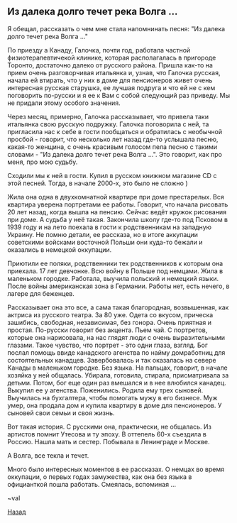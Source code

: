 ## Из далека долго течет река Волга ...

Я обещал, рассказать о чем мне стала напомнинать песня: "Из далека долго течет река Волга ..."

По приезду а Канаду, Галочка, почти год, работала частной физиотерапевтичекой клинике, которая располагалась в пригороде Торонто, достаточно далеко от русского района. Пришла как-то на прием очень разговорчивая итальянка и, узнав, что Галочка русская, начала ей втирать, что у них в доме для пенсионеров живет очень интересная русская старушка, ее лучшая подруга и что ей не с кем поговорить по-русски и я ее к Вам с собой следующий раз приведу. Мы не придали этому особого значения.

Через месяц, примерно, Галочка рассказывает, что привела таки итальянка свою русскую подружку. Галочка поговорила с ней, та пригласила нас к себе в гости пообщаться и обратилась с необычной просбой - говорит, что несколько лет назад где-то услышала песню, какая-то женщина, с очень красивым голосом пела песню с такими словами - "Из далека долго течет река Волга ...". Это говорит, как про меня, про мою судьбу.

Сходили мы к ней в гости. Купил в русском книжном магазине  CD с этой песней. Тогда, в начале 2000-х, это было не сложно )

Жила она одна в двухкомнатной квартире при доме престарелых. Вся квартира уверена портретами ее работы. Говорит, что начала рисовать 20 лет назад, когда вышла на пенсию. Сейчас ведёт кружок рисования при доме. А судьба у неё такая. Закончила школу где-то под Псковом в 1939 году и на лето поехала в гости к родственникам на западную Украину. Не помню детали, ее рассказа, но в итоге аккупации советскими войсками восточной Польши они куда-то бежали и оказались в немецкой оккупации.

Приютили ее поляки, родственники тех родственников к которым она приехала. 17 лет девчонке. Всю войну в Польше под немцами. Жила в маленьком городке. Работала, выучила польский и немецкий языки. После войны американская зона в Германии. Работы нет, есть нечего, в лагере для беженцев.

Рассказывает она это все, а сама такая благородная, возвышенная, как актриса из русского театра. За 80 уже. Одета со вкусом, прическа зашибись, свободная, независимая, без гонора. Очень приятная и простая. По-русски говорит без акцента. Пьем чай. С портретов, которые она нарисовала, на нас глядят люди с очень выразительными глазами. Такое чувство, что портрет - это одни глаза, взгляд.
Бог послал помощь ввиде канадского агенства по найму домработниц для состоятельных канадцев. Завербовалась и так оказалась на севере Канады в маленьком городке. Без языка. На пальцах, говорит, в начале хозяйка у ней общалась. Убирала, готовила, стирала, присматривала за детьми. Потом, бог еще один раз вмешался и в нее влюбился канадец. Выкупил ее у агенства. Поженились. Родила ему трех сыновей. Выучилась на бухгалтера, чтобы помогать мужу в его бизнесе. Муж умер, она продала дом и купила квартиру в доме для пенсионеров. У сыновей свои семьи и своя жизнь. 

Вот такая история. С русскими она, практически, не общалась. Из артистов помнит Утесова и ту эпоху.
В оттепель 60-х съездила в Россию. Нашла мать и сестер. Побывала в Ленинграде и Москве.

А Волга, все текла и течет.

Много было интересных моментов в ее рассказах. О немцах во время оккупации, о первых годах замужества, как она без языка в официанткой пошла работать. Смеялась, вспоминая ...

~val

[Назад](README.md)
